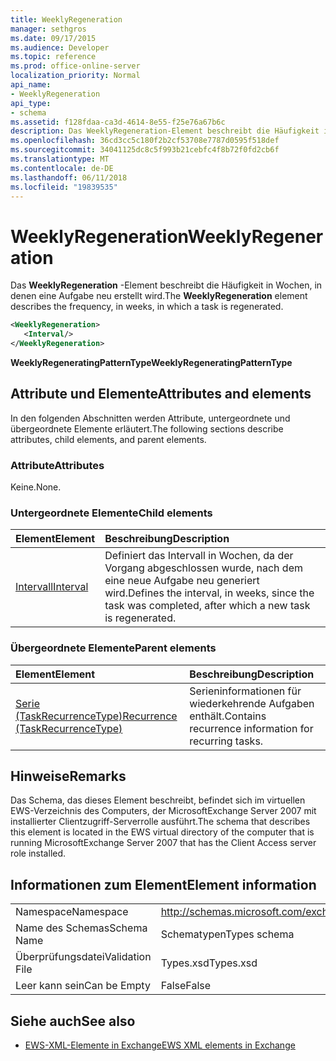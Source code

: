 ```yaml
---
title: WeeklyRegeneration
manager: sethgros
ms.date: 09/17/2015
ms.audience: Developer
ms.topic: reference
ms.prod: office-online-server
localization_priority: Normal
api_name:
- WeeklyRegeneration
api_type:
- schema
ms.assetid: f128fdaa-ca3d-4614-8e55-f25e76a67b6c
description: Das WeeklyRegeneration-Element beschreibt die Häufigkeit in Wochen, in denen eine Aufgabe neu erstellt wird.
ms.openlocfilehash: 36cd3cc5c180f2b2cf53708e7787d0595f518def
ms.sourcegitcommit: 34041125dc8c5f993b21cebfc4f8b72f0fd2cb6f
ms.translationtype: MT
ms.contentlocale: de-DE
ms.lasthandoff: 06/11/2018
ms.locfileid: "19839535"
---
```

# <a name="weeklyregeneration"></a><span data-ttu-id="07b1b-103">WeeklyRegeneration</span><span class="sxs-lookup"><span data-stu-id="07b1b-103">WeeklyRegeneration</span></span>

<span data-ttu-id="07b1b-104">Das **WeeklyRegeneration** -Element beschreibt die Häufigkeit in Wochen, in denen eine Aufgabe neu erstellt wird.</span><span class="sxs-lookup"><span data-stu-id="07b1b-104">The **WeeklyRegeneration** element describes the frequency, in weeks, in which a task is regenerated.</span></span> 
  
```xml
<WeeklyRegeneration>
   <Interval/>
</WeeklyRegeneration>
```

 <span data-ttu-id="07b1b-105">**WeeklyRegeneratingPatternType**</span><span class="sxs-lookup"><span data-stu-id="07b1b-105">**WeeklyRegeneratingPatternType**</span></span>
## <a name="attributes-and-elements"></a><span data-ttu-id="07b1b-106">Attribute und Elemente</span><span class="sxs-lookup"><span data-stu-id="07b1b-106">Attributes and elements</span></span>

<span data-ttu-id="07b1b-107">In den folgenden Abschnitten werden Attribute, untergeordnete und übergeordnete Elemente erläutert.</span><span class="sxs-lookup"><span data-stu-id="07b1b-107">The following sections describe attributes, child elements, and parent elements.</span></span>
  
### <a name="attributes"></a><span data-ttu-id="07b1b-108">Attribute</span><span class="sxs-lookup"><span data-stu-id="07b1b-108">Attributes</span></span>

<span data-ttu-id="07b1b-109">Keine.</span><span class="sxs-lookup"><span data-stu-id="07b1b-109">None.</span></span>
  
### <a name="child-elements"></a><span data-ttu-id="07b1b-110">Untergeordnete Elemente</span><span class="sxs-lookup"><span data-stu-id="07b1b-110">Child elements</span></span>

|<span data-ttu-id="07b1b-111">**Element**</span><span class="sxs-lookup"><span data-stu-id="07b1b-111">**Element**</span></span>|<span data-ttu-id="07b1b-112">**Beschreibung**</span><span class="sxs-lookup"><span data-stu-id="07b1b-112">**Description**</span></span>|
|:-----|:-----|
|[<span data-ttu-id="07b1b-113">Intervall</span><span class="sxs-lookup"><span data-stu-id="07b1b-113">Interval</span></span>](interval.md) <br/> |<span data-ttu-id="07b1b-114">Definiert das Intervall in Wochen, da der Vorgang abgeschlossen wurde, nach dem eine neue Aufgabe neu generiert wird.</span><span class="sxs-lookup"><span data-stu-id="07b1b-114">Defines the interval, in weeks, since the task was completed, after which a new task is regenerated.</span></span>  <br/> |
   
### <a name="parent-elements"></a><span data-ttu-id="07b1b-115">Übergeordnete Elemente</span><span class="sxs-lookup"><span data-stu-id="07b1b-115">Parent elements</span></span>

|<span data-ttu-id="07b1b-116">**Element**</span><span class="sxs-lookup"><span data-stu-id="07b1b-116">**Element**</span></span>|<span data-ttu-id="07b1b-117">**Beschreibung**</span><span class="sxs-lookup"><span data-stu-id="07b1b-117">**Description**</span></span>|
|:-----|:-----|
|[<span data-ttu-id="07b1b-118">Serie (TaskRecurrenceType)</span><span class="sxs-lookup"><span data-stu-id="07b1b-118">Recurrence (TaskRecurrenceType)</span></span>](recurrence-taskrecurrencetype.md) <br/> |<span data-ttu-id="07b1b-119">Serieninformationen für wiederkehrende Aufgaben enthält.</span><span class="sxs-lookup"><span data-stu-id="07b1b-119">Contains recurrence information for recurring tasks.</span></span>  <br/> |
   
## <a name="remarks"></a><span data-ttu-id="07b1b-120">Hinweise</span><span class="sxs-lookup"><span data-stu-id="07b1b-120">Remarks</span></span>

<span data-ttu-id="07b1b-121">Das Schema, das dieses Element beschreibt, befindet sich im virtuellen EWS-Verzeichnis des Computers, der MicrosoftExchange Server 2007 mit installierter Clientzugriff-Serverrolle ausführt.</span><span class="sxs-lookup"><span data-stu-id="07b1b-121">The schema that describes this element is located in the EWS virtual directory of the computer that is running MicrosoftExchange Server 2007 that has the Client Access server role installed.</span></span>
  
## <a name="element-information"></a><span data-ttu-id="07b1b-122">Informationen zum Element</span><span class="sxs-lookup"><span data-stu-id="07b1b-122">Element information</span></span>

|||
|:-----|:-----|
|<span data-ttu-id="07b1b-123">Namespace</span><span class="sxs-lookup"><span data-stu-id="07b1b-123">Namespace</span></span>  <br/> |http://schemas.microsoft.com/exchange/services/2006/types  <br/> |
|<span data-ttu-id="07b1b-124">Name des Schemas</span><span class="sxs-lookup"><span data-stu-id="07b1b-124">Schema Name</span></span>  <br/> |<span data-ttu-id="07b1b-125">Schematypen</span><span class="sxs-lookup"><span data-stu-id="07b1b-125">Types schema</span></span>  <br/> |
|<span data-ttu-id="07b1b-126">Überprüfungsdatei</span><span class="sxs-lookup"><span data-stu-id="07b1b-126">Validation File</span></span>  <br/> |<span data-ttu-id="07b1b-127">Types.xsd</span><span class="sxs-lookup"><span data-stu-id="07b1b-127">Types.xsd</span></span>  <br/> |
|<span data-ttu-id="07b1b-128">Leer kann sein</span><span class="sxs-lookup"><span data-stu-id="07b1b-128">Can be Empty</span></span>  <br/> |<span data-ttu-id="07b1b-129">False</span><span class="sxs-lookup"><span data-stu-id="07b1b-129">False</span></span>  <br/> |
   
## <a name="see-also"></a><span data-ttu-id="07b1b-130">Siehe auch</span><span class="sxs-lookup"><span data-stu-id="07b1b-130">See also</span></span>



- [<span data-ttu-id="07b1b-131">EWS-XML-Elemente in Exchange</span><span class="sxs-lookup"><span data-stu-id="07b1b-131">EWS XML elements in Exchange</span></span>](ews-xml-elements-in-exchange.md)

